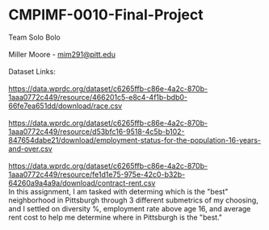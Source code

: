 # CMPIMF-0010-Final-Project

Team Solo Bolo<br>  
Miller Moore - mim291@pitt.edu<br>  
Dataset Links:<br>  
https://data.wprdc.org/dataset/c6265ffb-c86e-4a2c-870b-1aaa0772c449/resource/466201c5-e8c4-4f1b-bdb0-66fe7ea651dd/download/race.csv<br>  
https://data.wprdc.org/dataset/c6265ffb-c86e-4a2c-870b-1aaa0772c449/resource/d53bfc16-9518-4c5b-b102-847654dabe21/download/employment-status-for-the-population-16-years-and-over.csv<br>  
[https://data.wprdc.org/dataset/c6265ffb-c86e-4a2c-870b-1aaa0772c449/resource/fe1d1e75-975e-42c0-b32b-64260a9a4a9a/download/contract-rent.csv<br>  ](https://data.wprdc.org/dataset/c6265ffb-c86e-4a2c-870b-1aaa0772c449/resource/7996d143-c155-466e-8414-115f74997dd7/download/poverty-status-of-individuals-in-the-past-12-months-by-living-arrangement.csv)
In this assignment, I am tasked with determing which is the "best" neighborhood in Pittsburgh through 3 different submetrics of my choosing, and I settled on diversity %, employment rate above age 16, and average rent cost to help me determine where in Pittsburgh is the "best."

